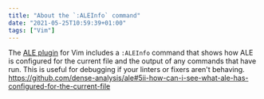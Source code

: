 ```yaml
---
title: "About the `:ALEInfo` command"
date: "2021-05-25T10:59:39+01:00"
tags: ["Vim"]
---
```


The [ALE plugin](https://github.com/dense-analysis/ale) for Vim includes a
`:ALEInfo` command that shows how ALE is configured for the current file and the
output of any commands that have run. This is useful for debugging if your
linters or fixers aren't behaving.
<https://github.com/dense-analysis/ale#5ii-how-can-i-see-what-ale-has-configured-for-the-current-file>
